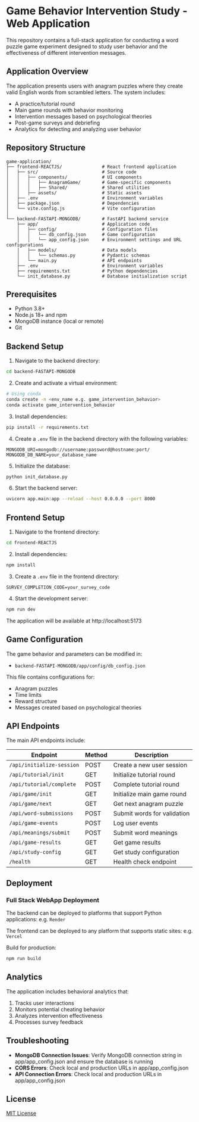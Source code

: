 # Game Behavior Intervention Study - Web Application

This repository contains a full-stack application for conducting a word puzzle game experiment designed to study user behavior and the effectiveness of different intervention messages.

## Application Overview

The application presents users with anagram puzzles where they create valid English words from scrambled letters. The system includes:

- A practice/tutorial round
- Main game rounds with behavior monitoring
- Intervention messages based on psychological theories
- Post-game surveys and debriefing
- Analytics for detecting and analyzing user behavior

## Repository Structure

```
game-application/
├── frontend-REACTJS/               # React frontend application
│   ├── src/                        # Source code
│   │   ├── components/             # UI components
│   │   │   ├── AnagramGame/        # Game-specific components
│   │   │   ├── Shared/             # Shared utilities
│   │   ├── assets/                 # Static assets
│   ├── .env                        # Environment variables
│   ├── package.json                # Dependencies
│   └── vite.config.js              # Vite configuration
│
└── backend-FASTAPI-MONGODB/        # FastAPI backend service
    ├── app/                        # Application code
    │   ├── config/                 # Configuration files
    │   │   └── db_config.json      # Game configuration
    │   │   └── app_config.json     # Environment settings and URL configurations
    │   ├── models/                 # Data models
    │   │   └── schemas.py          # Pydantic schemas
    │   └── main.py                 # API endpoints
    ├── .env                        # Environment variables
    ├── requirements.txt            # Python dependencies
    └── init_database.py            # Database initialization script
```

## Prerequisites

- Python 3.8+
- Node.js 18+ and npm
- MongoDB instance (local or remote)
- Git

## Backend Setup

1. Navigate to the backend directory:

```bash
cd backend-FASTAPI-MONGODB
```

2. Create and activate a virtual environment:

```bash
# Using conda
conda create -n <env_name e.g. game_intervention_behavior>
conda activate game_intervention_behavior
```

3. Install dependencies:

```bash
pip install -r requirements.txt
```

4. Create a `.env` file in the backend directory with the following variables:

```
MONGODB_URI=mongodb://username:password@hostname:port/
MONGODB_DB_NAME=your_database_name
```

5. Initialize the database:

```bash
python init_database.py
```

6. Start the backend server:

```bash
uvicorn app.main:app --reload --host 0.0.0.0 --port 8000
```

## Frontend Setup

1. Navigate to the frontend directory:

```bash
cd frontend-REACTJS
```

2. Install dependencies:

```bash
npm install
```

3. Create a `.env` file in the frontend directory:

```
SURVEY_COMPLETION_CODE=your_survey_code
```

4. Start the development server:

```bash
npm run dev
```

The application will be available at http://localhost:5173

## Game Configuration

The game behavior and parameters can be modified in:

- `backend-FASTAPI-MONGODB/app/config/db_config.json`

This file contains configurations for:

- Anagram puzzles
- Time limits
- Reward structure
- Messages created based on psychological theories

## API Endpoints

The main API endpoints include:

| Endpoint                  | Method | Description                 |
| ------------------------- | ------ | --------------------------- |
| `/api/initialize-session` | POST   | Create a new user session   |
| `/api/tutorial/init`      | GET    | Initialize tutorial round   |
| `/api/tutorial/complete`  | POST   | Complete tutorial round     |
| `/api/game/init`          | GET    | Initialize main game round  |
| `/api/game/next`          | GET    | Get next anagram puzzle     |
| `/api/word-submissions`   | POST   | Submit words for validation |
| `/api/game-events`        | POST   | Log user events             |
| `/api/meanings/submit`    | POST   | Submit word meanings        |
| `/api/game-results`       | GET    | Get game results            |
| `/api/study-config`       | GET    | Get study configuration     |
| `/health`                 | GET    | Health check endpoint       |

## Deployment

### Full Stack WebApp Deployment

The backend can be deployed to platforms that support Python applications: e.g. `Render`

The frontend can be deployed to any platform that supports static sites: e.g. `Vercel`

Build for production:

```bash
npm run build
```

## Analytics

The application includes behavioral analytics that:

1. Tracks user interactions
2. Monitors potential cheating behavior
3. Analyzes intervention effectiveness
4. Processes survey feedback

## Troubleshooting

- **MongoDB Connection Issues**: Verify MongoDB connection string in app/app_config.json and ensure the database is running
- **CORS Errors**: Check local and production URLs in app/app_config.json
- **API Connection Errors**: Check local and production URLs in app/app_config.json

## License

[MIT License](LICENSE)
